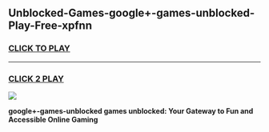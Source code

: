 
## Unblocked-Games-google+-games-unblocked-Play-Free-xpfnn
<h3>
<a href="https://premium76.site?title=google+-games-unblocked&ref=20A">CLICK TO PLAY</a></h3>
<hr>

<h3>
<a href="https://premium76.site?title=google+-games-unblocked&ref=20A">CLICK 2 PLAY</a>
  
</h3>

<a href="https://premium76.site?title=google+-games-unblocked&ref=20A"><img src="https://clearcache.store/games.png"></a>


**google+-games-unblocked games unblocked: Your Gateway to Fun and Accessible Online Gaming**
